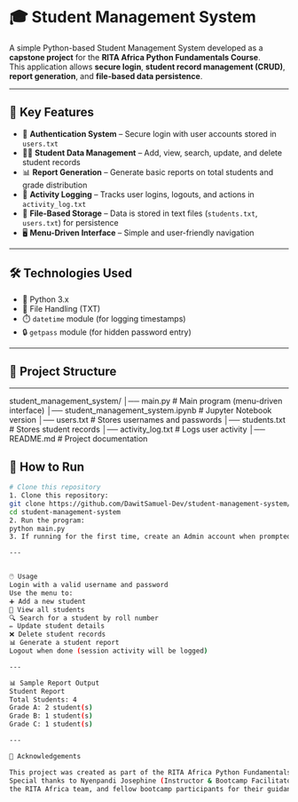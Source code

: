 # 🎓 Student Management System
A simple Python-based Student Management System developed as a **capstone project** for the **RITA Africa Python Fundamentals Course**.  
This application allows **secure login**, **student record management (CRUD)**, **report generation**, and **file-based data persistence**.

---

## 🚀 Key Features
- 🔐 **Authentication System** – Secure login with user accounts stored in `users.txt`  
- 🧑‍🎓 **Student Data Management** – Add, view, search, update, and delete student records  
- 📊 **Report Generation** – Generate basic reports on total students and grade distribution  
- 📝 **Activity Logging** – Tracks user logins, logouts, and actions in `activity_log.txt`  
- 💾 **File-Based Storage** – Data is stored in text files (`students.txt`, `users.txt`) for persistence  
- 🖥️ **Menu-Driven Interface** – Simple and user-friendly navigation  


---

## 🛠️ Technologies Used
- 🐍 Python 3.x  
- 📂 File Handling (TXT)  
- ⏱️ `datetime` module (for logging timestamps)  
- 🔒 `getpass` module (for hidden password entry)  

---

## 📂 Project Structure
---
student_management_system/
│── main.py # Main program (menu-driven interface)
│── student_management_system.ipynb # Jupyter Notebook version
│── users.txt # Stores usernames and passwords
│── students.txt # Stores student records
│── activity_log.txt # Logs user activity
│── README.md # Project documentation



## 🏁 How to Run
```bash
# Clone this repository
1. Clone this repository:
git clone https://github.com/DawitSamuel-Dev/student-management-system/edit/main/README.md
cd student-management-system
2. Run the program:
python main.py
3. If running for the first time, create an Admin account when prompted.

---


🖱️ Usage
Login with a valid username and password
Use the menu to:
➕ Add a new student
📄 View all students
🔍 Search for a student by roll number
✏️ Update student details
❌ Delete student records
📊 Generate a student report
Logout when done (session activity will be logged)

---

📊 Sample Report Output
Student Report
Total Students: 4
Grade A: 2 student(s)
Grade B: 1 student(s)
Grade C: 1 student(s)

---

🙏 Acknowledgements

This project was created as part of the RITA Africa Python Fundamentals Bootcamp.
Special thanks to Nyenpandi Josephine (Instructor & Bootcamp Facilitator), 
the RITA Africa team, and fellow bootcamp participants for their guidance, support, and inspiration throughout this capstone project.
